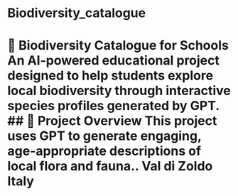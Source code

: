 # Biodiversity_catalogue
# 🐞 Biodiversity Catalogue for Schools  An AI-powered educational project designed to help students explore local biodiversity through interactive species profiles generated by GPT.  ## 🌱 Project Overview  This project uses GPT to generate engaging, age-appropriate descriptions of local flora and fauna.. Val di Zoldo Italy
